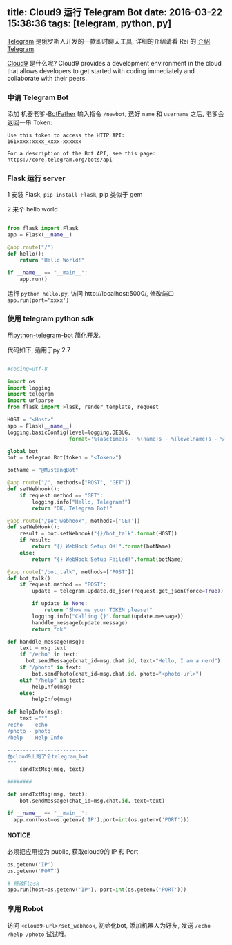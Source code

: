 title: Cloud9 运行 Telegram Bot
date: 2016-03-22 15:38:36
tags: [telegram, python, py]
---

[Telegram](https://telegram.org/) 是俄罗斯人开发的一款即时聊天工具, 详细的介绍请看 Rei 的 [介绍Telegram](http://chloerei.com/2015/02/05/telegram/).

[Cloud9](https://c9.io/) 是什么呢?
Cloud9 provides a development environment in the cloud that allows developers to get started with coding immediately and collaborate with their peers.

### 申请 Telegram Bot
添加 机器老爹-[BotFather](https://telegram.me/BotFather)
输入指令 `/newbot`, 选好 `name` 和 `username` 之后, 老爹会返回一串 Token:

```
Use this token to access the HTTP API:
161xxxx:xxxx_xxxx-xxxxxx

For a description of the Bot API, see this page: https://core.telegram.org/bots/api
```

### Flask 运行 server

1 安装 Flask, `pip install Flask`, pip 类似于 gem

2 来个 hello world

```python

from flask import Flask
app = Flask(__name__)

@app.route("/")
def hello():
    return "Hello World!"

if __name__ == "__main__":
    app.run()
```
运行 `python hello.py`, 访问 http://localhost:5000/, 修改端口 `app.run(port='xxxx')`

### 使用 telegram python sdk
用[python-telegram-bot](https://github.com/python-telegram-bot/python-telegram-bot) 简化开发.

代码如下, 适用于py 2.7

```python

#coding=utf-8

import os
import logging
import telegram
import urlparse
from flask import Flask, render_template, request

HOST = "<Host>"
app = Flask(__name__)
logging.basicConfig(level=logging.DEBUG,
                    format='%(asctime)s - %(name)s - %(levelname)s - %(message)s')

global bot
bot = telegram.Bot(token = "<Token>")

botName = "@MustangBot"

@app.route("/", methods=["POST", "GET"])
def setWebhook():
    if request.method == "GET":
        logging.info("Hello, Telegram!")
        return "OK, Telegram Bot!"

@app.route("/set_webhook", methods=['GET'])
def setWebHook():
    result = bot.setWebhook("{}/bot_talk".format(HOST))
    if result:
        return "{} WebHook Setup OK!".format(botName)
    else:
        return "{} WebHook Setup Failed!".format(botName)

@app.route("/bot_talk", methods=["POST"])
def bot_talk():
    if request.method == "POST":
        update = telegram.Update.de_json(request.get_json(force=True))

        if update is None:
            return "Show me your TOKEN please!"
        logging.info("Calling {}".format(update.message))
        handdle_message(update.message)
        return "ok"

def handdle_message(msg):
    text = msg.text
    if "/echo" in text:
      bot.sendMessage(chat_id=msg.chat.id, text="Hello, I am a nerd")
    if "/photo" in text:
        bot.sendPhoto(chat_id=msg.chat.id, photo="<photo-url>")
    elif "/help" in text:
        helpInfo(msg)
    else:
        helpInfo(msg)

def helpInfo(msg):
    text ="""
/echo  - echo
/photo - photo
/help  - Help Info

--------------------------
在cloud9上跑了个telegram_bot
"""
    sendTxtMsg(msg, text)

########

def sendTxtMsg(msg, text):
    bot.sendMessage(chat_id=msg.chat.id, text=text)

if __name__ == "__main__":
  app.run(host=os.getenv('IP'),port=int(os.getenv('PORT')))

```

#### NOTICE

必须把应用设为 public, 获取cloud9的 IP 和 Port

``` python
os.getenv('IP')
os.getenv('PORT')

# 修改Flask
app.run(host=os.getenv('IP'), port=int(os.getenv('PORT')))
```

### 享用 Robot

访问 `<cloud9-url>/set_webhook`, 初始化bot, 添加机器人为好友, 发送 `/echo /help /photo` 试试哦.